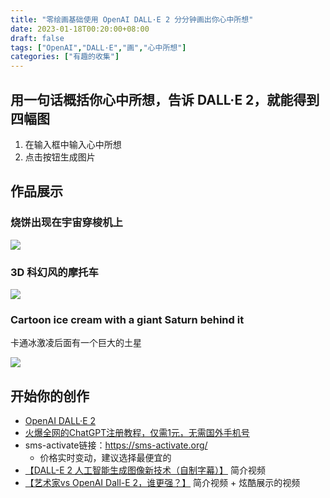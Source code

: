 ```yaml
---
title: "零绘画基础使用 OpenAI DALL·E 2 分分钟画出你心中所想"
date: 2023-01-18T00:20:00+08:00
draft: false
tags: ["OpenAI","DALL·E","画","心中所想"]
categories: ["有趣的收集"]
---
```


## 用一句话概括你心中所想，告诉 DALL·E 2，就能得到四幅图

1. 在输入框中输入心中所想
2. 点击按钮生成图片

## 作品展示

### 烧饼出现在宇宙穿梭机上

![](../../../../../post/22/DALLE-1.png)

### 3D 科幻风的摩托车

![](../../../../../post/22/DALLE-2.png)

### Cartoon ice cream with a giant Saturn behind it

卡通冰激凌后面有一个巨大的土星

![](../../../../../post/22/DALLE-3.png)

## 开始你的创作

- [OpenAI DALL·E 2](https://openai.com/dall-e-2/)
- [火爆全网的ChatGPT注册教程，仅需1元，无需国外手机号](https://www.bilibili.com/video/BV15g411s7vV/?share_source=copy_web&vd_source=6c3723653c69fd6120278059e171ebde)
- sms-activate链接：https://sms-activate.org/
  - 价格实时变动，建议选择最便宜的
- [【DALL-E 2 人工智能生成图像新技术（自制字幕）】](https://www.bilibili.com/video/BV1L3411n7nd/?share_source=copy_web&vd_source=6c3723653c69fd6120278059e171ebde) 简介视频
- [【艺术家vs OpenAI Dall-E 2，谁更强？】](https://www.bilibili.com/video/BV1CY4y1g7Pk/?share_source=copy_web&vd_source=6c3723653c69fd6120278059e171ebde) 简介视频 + 炫酷展示的视频